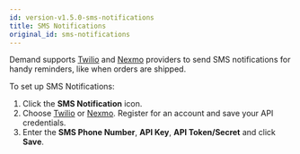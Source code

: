 ```yaml
---
id: version-v1.5.0-sms-notifications
title: SMS Notifications
original_id: sms-notifications
---
```

    
Demand supports [Twilio](https://www.twilio.com/) and [Nexmo](https://www.nexmo.com/) providers to send SMS notifications for handy reminders, like when orders are shipped.

To set up SMS Notifications:

1.  Click the <i class="rui font-icon fa fa-mobile"></i>  **SMS Notification** icon.
2.  Choose [Twilio](https://www.twilio.com/) or [Nexmo](https://www.nexmo.com/). Register for an account and save your API credentials.
3.  Enter the **SMS Phone Number**, **API Key**, **API Token/Secret** and click **Save**.
